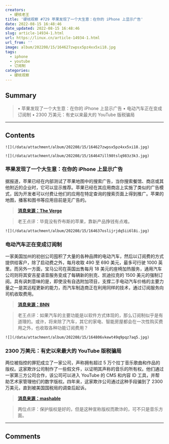 ```yaml
---
creators:
  - 硬核老王
title: '硬核观察 #729 苹果发现了一个大生意：在你的 iPhone 上显示广告'
date: 2022-08-15 16:48:46
date_updated: 2022-08-15 16:48:46
slug: article-14934-1.html
url: https://linux.cn/article-14934-1.html
url_from: ''
image: album/202208/15/164627zwpsx5pz4xx5xi18.jpg
tags:
  - iphone
  - youtube
  - 订阅制
categories:
  - 硬核观察
---
```


## Summary

> • 苹果发现了一个大生意：在你的 iPhone 上显示广告 • 电动汽车正在变成订阅制 • 2300 万美元：有史以来最大的 YouTube 版税骗局

***

<!-- more -->

## Contents

`![](/data/attachment/album/202208/15/164627zwpsx5pz4xx5xi18.jpg)`

`![](/data/attachment/album/202208/15/164647ill98tslq983z3k3.jpg)`

### 苹果发现了一个大生意：在你的 iPhone 上显示广告

据报道，苹果已经在内部测试了苹果地图中的搜索广告，当你搜索餐馆、商店或其他附近的企业时，它可以显示推荐。苹果已经在其应用商店上实施了类似的广告模式，因为开发者可以付费让他们的应用在特定查询的搜索页面上得到推广。苹果的地图，播客和图书等应用目前是无广告的。

> 
> **[消息来源：The Verge](https://www.theverge.com/2022/8/14/23305200/iphone-more-ads-advertising-apple-maps-podcasts-books-mark-gurman-rumors)**
> 
> 
> 

> 
> 老王点评：毕竟没有乔布斯的苹果，靠新产品挣钱有点难。
> 
> 
> 

`![](/data/attachment/album/202208/15/164637oslijrjdq5ii6l8i.jpg)`

### 电动汽车正在变成订阅制

一家美国加州的初创公司囤积了大量的各种品牌的电动汽车，然后以订阅费的方式提供给客户，除了启动费之外，每月收取 490 至 690 美元，最多可行驶 1000 英里。而另外一方面，宝马公司在英国出售每月 18 美元的座椅加热服务，通用汽车公司则将其安吉星语音服务变成了每辆新的别克、凯迪拉克的 1500 美元的强制订阅。具有讽刺意味的是，即使没有自选附加项目，支撑二手电动汽车价格的主要力量之一是其远程更新的能力，而汽车制造商正在利用同样的技术，通过订阅服务向司机收取费用。

> 
> **[消息来源：BNN](https://www.bnnbloomberg.ca/a-california-startup-is-selling-electric-vehicle-subscriptions-1.1805217)**
> 
> 
> 

> 
> 老王点评：如果汽车的主要功能是以软件方式体现的，那么订阅制似乎是有道理的。或许，将来除了汽车，其它的家电、智能房屋都会在一次性购买费用之外，也收取各种功能订阅费用？
> 
> 
> 

`![](/data/attachment/album/202208/15/164806vkewt49q9pqz7aq5.jpg)`

### 2300 万美元：有史以来最大的 YouTube 版税骗局

两位被指控的罪犯成立了一家公司，声称拥有超过 5 万个拉丁音乐歌曲和作品的版权。这家欺诈公司制作了一些假文件，以证明其声称的音乐的所有权。他们通过一家第三方公司合作，该公司可以进入 YouTube 的 CMS 和内容 ID 工具，并帮助艺术家管理他们的数字版权。四年来，这家欺诈公司通过这种手段骗到了 2300 万美元，直到被美国国税局的调查后起诉。

> 
> **[消息来源：mashable](https://mashable.com/article/youtube-copyright-royalties-heist)**
> 
> 
> 

> 
> 两位点评：保护版权是好的，但是这种宣称版权而欺诈的，可不只是音乐方面。
> 
> 
>

***

## Comments
